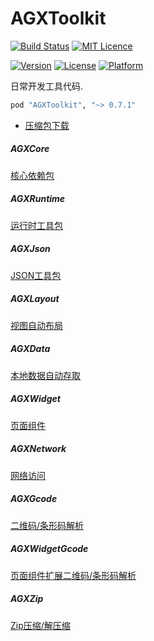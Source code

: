 # AGXToolkit

[![Build Status](https://travis-ci.org/CharLemAznable/AGXToolkit.svg?branch=master)](https://travis-ci.org/CharLemAznable/AGXToolkit)
[![MIT Licence](https://badges.frapsoft.com/os/mit/mit.svg?v=103)](https://opensource.org/licenses/mit-license.php)

[![Version](https://img.shields.io/cocoapods/v/AGXToolkit.svg?style=flat)](https://cocoapods.org/pods/AGXToolkit)
[![License](https://img.shields.io/cocoapods/l/AGXToolkit.svg?style=flat)](https://cocoapods.org/pods/AGXToolkit)
[![Platform](https://img.shields.io/cocoapods/p/AGXToolkit.svg?style=flat)](https://cocoapods.org/pods/AGXToolkit)

日常开发工具代码.

```ruby
pod "AGXToolkit", "~> 0.7.1"
```

* [压缩包下载](https://raw.githubusercontent.com/CharLemAznable/AGXToolkit/master/Products/AGXToolkit-0.7.1.zip)

##### AGXCore

  [核心依赖包](https://github.com/CharLemAznable/AGXToolkit/tree/master/AGXCore)

##### AGXRuntime

  [运行时工具包](https://github.com/CharLemAznable/AGXToolkit/tree/master/AGXRuntime)

##### AGXJson

  [JSON工具包](https://github.com/CharLemAznable/AGXToolkit/tree/master/AGXJson)

##### AGXLayout

  [视图自动布局](https://github.com/CharLemAznable/AGXToolkit/tree/master/AGXLayout)

##### AGXData

  [本地数据自动存取](https://github.com/CharLemAznable/AGXToolkit/tree/master/AGXData)

##### AGXWidget

  [页面组件](https://github.com/CharLemAznable/AGXToolkit/tree/master/AGXWidget)

##### AGXNetwork

  [网络访问](https://github.com/CharLemAznable/AGXToolkit/tree/master/AGXNetwork)

##### AGXGcode

  [二维码/条形码解析](https://github.com/CharLemAznable/AGXToolkit/tree/master/AGXGcode)

##### AGXWidgetGcode

  [页面组件扩展二维码/条形码解析](https://github.com/CharLemAznable/AGXToolkit/tree/master/AGXWidgetGcode)

##### AGXZip

  [Zip压缩/解压缩](https://github.com/CharLemAznable/AGXToolkit/tree/master/AGXZip)
